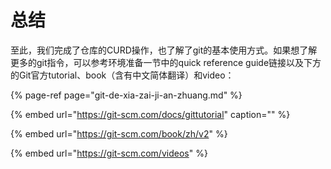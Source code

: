# 总结

至此，我们完成了仓库的CURD操作，也了解了git的基本使用方式。如果想了解更多的git指令，可以参考环境准备一节中的quick reference guide链接以及下方的Git官方tutorial、book（含有中文简体翻译）和video：

{% page-ref page="git-de-xia-zai-ji-an-zhuang.md" %}

{% embed url="https://git-scm.com/docs/gittutorial" caption="" %}

{% embed url="https://git-scm.com/book/zh/v2" %}

{% embed url="https://git-scm.com/videos" %}

